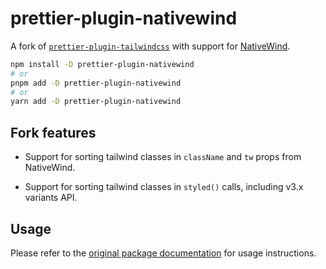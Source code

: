 # prettier-plugin-nativewind

A fork of 
[`prettier-plugin-tailwindcss`](https://github.com/tailwindlabs/prettier-plugin-tailwindcss)
with support for [NativeWind](https://www.nativewind.dev/).

```bash
npm install -D prettier-plugin-nativewind
# or
pnpm add -D prettier-plugin-nativewind
# or
yarn add -D prettier-plugin-nativewind
```

## Fork features

* Support for sorting tailwind classes in `className` and `tw` props from NativeWind.

* Support for sorting tailwind classes in `styled()` calls, including v3.x variants API.

## Usage

Please refer to the [original package documentation](https://github.com/tailwindlabs/prettier-plugin-tailwindcss) for usage instructions.